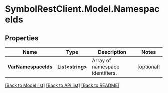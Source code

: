 # SymbolRestClient.Model.NamespaceIds

## Properties

Name | Type | Description | Notes
------------ | ------------- | ------------- | -------------
**VarNamespaceIds** | **List&lt;string&gt;** | Array of namespace identifiers. | [optional] 

[[Back to Model list]](../README.md#documentation-for-models) [[Back to API list]](../README.md#documentation-for-api-endpoints) [[Back to README]](../README.md)

